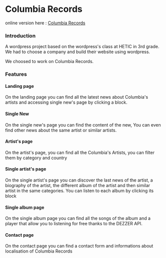# Columbia Records

online version here : [Columbia Records](http:/http://kaanroussel.fr/columbiarecords/2017/11/09/remy-ma-annonce-son-prochain-album-7-winters-6-summers/ "Columbia Records")

### Introduction

A wordpress project based on the wordpress's class at HETIC in 3rd grade. We had to choose a company and build their website using wordpress.

We choosed to work on Columbia Records.


### Features

#### Landing page

On the landing page you can find all the latest news about Columbia's artists and accessing single new's page by clicking a block.

#### Single New

On the single new's page you can find the content of the new, 
You can even find other news about the same artist or similar artists.

#### Artist's page 

On the artist's page, you can find all the Columbia's Artists, you can filter them by category and country 

#### Single artist's page 

On the single artist's page you can discover the last news of the artist, a biography of the artist, the different album of the artist and then similar artist in the same categories. 
You can listen to each album by clicking its block

#### Single album page 

On the single album page you can find all the songs of the album and a player that allow you to listening for free thanks to the DEZZER API.

#### Contact page 

On the contact page you can find a contact form and informations about localisation of Columbia Records 


